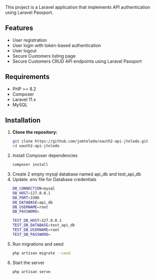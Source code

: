 This project is a Laravel application that implements API authentication using Laravel Passport.

## Features

- User registration
- User login with token-based authentication
- User logout
- Secure Customers listing page
- Secure Customers CRUD API endpoints using Laravel Passport

## Requirements

- PHP >= 8.2
- Composer
- Laravel 11.x
- MySQL

## Installation

1. **Clone the repository:**
    ```bash
    git clone https://github.com/jomtoledo/oauth2-api-jtoledo.git
    cd oauth2-api-jtoledo
2. Install Composer dependencies
    ```bash
    composer install
3. Create 2 empty mysql database named api_db and test_api_db
4. Update .env file for Database credentials
    ```bash
    DB_CONNECTION=mysql
    DB_HOST=127.0.0.1
    DB_PORT=3306
    DB_DATABASE=api_db
    DB_USERNAME=root
    DB_PASSWORD=
    
    TEST_DB_HOST=127.0.0.1
    TEST_DB_DATABASE=test_api_db
    TEST_DB_USERNAME=root
    TEST_DB_PASSWORD=
5. Run migrations and seed
    ```bash
    php artisan migrate --seed
6. Start the server
    ```bash
    php artisan serve
